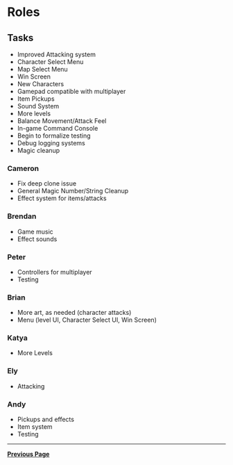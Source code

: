 
# Roles

## Tasks

- Improved Attacking system
- Character Select Menu
- Map Select Menu
- Win Screen
- New Characters
- Gamepad compatible with multiplayer
- Item Pickups
- Sound System
- More levels
- Balance Movement/Attack Feel
- In-game Command Console
- Begin to formalize testing
- Debug logging systems
- Magic cleanup

### Cameron

- Fix deep clone issue
- General Magic Number/String Cleanup
- Effect system for items/attacks

### Brendan

- Game music
- Effect sounds

### Peter

- Controllers for multiplayer
- Testing

### Brian

- More art, as needed (character attacks)
- Menu (level UI, Character Select UI, Win Screen)
  
### Katya

- More Levels
  
### Ely

- Attacking
  
### Andy

- Pickups and effects
- Item system
- Testing

---

[**Previous Page**](README.md)
